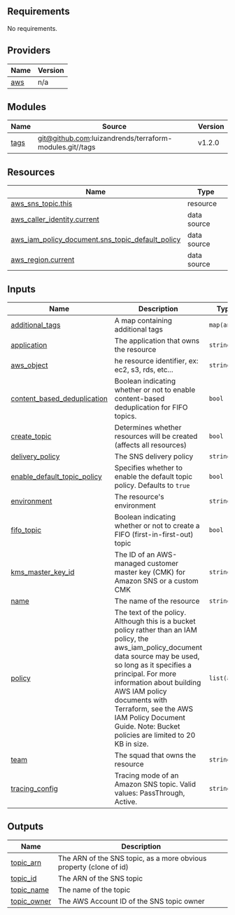 ## Requirements

No requirements.

## Providers

| Name                                             | Version |
| ------------------------------------------------ | ------- |
| <a name="provider_aws"></a> [aws](#provider_aws) | n/a     |

## Modules

| Name                                            | Source                                                  | Version |
| ----------------------------------------------- | ------------------------------------------------------- | ------- |
| <a name="module_tags"></a> [tags](#module_tags) | git@github.com:luizandrends/terraform-modules.git//tags | v1.2.0  |

## Resources

| Name                                                                                                                                                   | Type        |
| ------------------------------------------------------------------------------------------------------------------------------------------------------ | ----------- |
| [aws_sns_topic.this](https://registry.terraform.io/providers/hashicorp/aws/latest/docs/resources/sns_topic)                                            | resource    |
| [aws_caller_identity.current](https://registry.terraform.io/providers/hashicorp/aws/latest/docs/data-sources/caller_identity)                          | data source |
| [aws_iam_policy_document.sns_topic_default_policy](https://registry.terraform.io/providers/hashicorp/aws/latest/docs/data-sources/iam_policy_document) | data source |
| [aws_region.current](https://registry.terraform.io/providers/hashicorp/aws/latest/docs/data-sources/region)                                            | data source |

## Inputs

| Name                                                                                                               | Description                                                                                                                                                                                                                                                                                                                                           | Type        | Default | Required |
| ------------------------------------------------------------------------------------------------------------------ | ----------------------------------------------------------------------------------------------------------------------------------------------------------------------------------------------------------------------------------------------------------------------------------------------------------------------------------------------------- | ----------- | ------- | :------: |
| <a name="input_additional_tags"></a> [additional_tags](#input_additional_tags)                                     | A map containing additional tags                                                                                                                                                                                                                                                                                                                      | `map(any)`  | `{}`    |    no    |
| <a name="input_application"></a> [application](#input_application)                                                 | The application that owns the resource                                                                                                                                                                                                                                                                                                                | `string`    | n/a     |   yes    |
| <a name="input_aws_object"></a> [aws_object](#input_aws_object)                                                    | he resource identifier, ex: ec2, s3, rds, etc...                                                                                                                                                                                                                                                                                                      | `string`    | n/a     |   yes    |
| <a name="input_content_based_deduplication"></a> [content_based_deduplication](#input_content_based_deduplication) | Boolean indicating whether or not to enable content-based deduplication for FIFO topics.                                                                                                                                                                                                                                                              | `bool`      | `false` |    no    |
| <a name="input_create_topic"></a> [create_topic](#input_create_topic)                                              | Determines whether resources will be created (affects all resources)                                                                                                                                                                                                                                                                                  | `bool`      | `true`  |    no    |
| <a name="input_delivery_policy"></a> [delivery_policy](#input_delivery_policy)                                     | The SNS delivery policy                                                                                                                                                                                                                                                                                                                               | `string`    | `null`  |    no    |
| <a name="input_enable_default_topic_policy"></a> [enable_default_topic_policy](#input_enable_default_topic_policy) | Specifies whether to enable the default topic policy. Defaults to `true`                                                                                                                                                                                                                                                                              | `bool`      | `true`  |    no    |
| <a name="input_environment"></a> [environment](#input_environment)                                                 | The resource's environment                                                                                                                                                                                                                                                                                                                            | `string`    | n/a     |   yes    |
| <a name="input_fifo_topic"></a> [fifo_topic](#input_fifo_topic)                                                    | Boolean indicating whether or not to create a FIFO (first-in-first-out) topic                                                                                                                                                                                                                                                                         | `bool`      | `false` |    no    |
| <a name="input_kms_master_key_id"></a> [kms_master_key_id](#input_kms_master_key_id)                               | The ID of an AWS-managed customer master key (CMK) for Amazon SNS or a custom CMK                                                                                                                                                                                                                                                                     | `string`    | `null`  |    no    |
| <a name="input_name"></a> [name](#input_name)                                                                      | The name of the resource                                                                                                                                                                                                                                                                                                                              | `string`    | n/a     |   yes    |
| <a name="input_policy"></a> [policy](#input_policy)                                                                | The text of the policy. Although this is a bucket policy rather than an IAM policy, the aws_iam_policy_document data source may be used, so long as it specifies a principal. For more information about building AWS IAM policy documents with Terraform, see the AWS IAM Policy Document Guide. Note: Bucket policies are limited to 20 KB in size. | `list(any)` | `[]`    |    no    |
| <a name="input_team"></a> [team](#input_team)                                                                      | The squad that owns the resource                                                                                                                                                                                                                                                                                                                      | `string`    | n/a     |   yes    |
| <a name="input_tracing_config"></a> [tracing_config](#input_tracing_config)                                        | Tracing mode of an Amazon SNS topic. Valid values: PassThrough, Active.                                                                                                                                                                                                                                                                               | `string`    | `null`  |    no    |

## Outputs

| Name                                                                 | Description                                                        |
| -------------------------------------------------------------------- | ------------------------------------------------------------------ |
| <a name="output_topic_arn"></a> [topic_arn](#output_topic_arn)       | The ARN of the SNS topic, as a more obvious property (clone of id) |
| <a name="output_topic_id"></a> [topic_id](#output_topic_id)          | The ARN of the SNS topic                                           |
| <a name="output_topic_name"></a> [topic_name](#output_topic_name)    | The name of the topic                                              |
| <a name="output_topic_owner"></a> [topic_owner](#output_topic_owner) | The AWS Account ID of the SNS topic owner                          |
